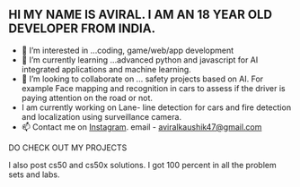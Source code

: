 ## HI MY NAME IS AVIRAL. I AM AN 18 YEAR OLD DEVELOPER FROM INDIA.

- 👀 I’m interested in ...coding, game/web/app development
- 🌱 I’m currently learning ...advanced python and javascript for AI integrated applications and machine learning.
- 💞️ I’m looking to collaborate on ... safety projects based on AI. For example Face mapping and recognition in cars to assess if the driver is paying attention on the road or not.
- I am currently working on Lane- line detection for cars and fire detection and localization using surveillance camera.
- 📫 Contact me on [Instagram](https://www.instagram.com/_nycxc._/).
                    email - aviralkaushik47@gmail.com

DO CHECK OUT MY PROJECTS 

I also post cs50 and cs50x solutions. I got 100 percent in all the problem sets and labs.

<!---
aviralkaushik47/aviralkaushik47 is a ✨ special ✨ repository because its `README.md` (this file) appears on your GitHub profile.
You can click the Preview link to take a look at your changes.
--->
